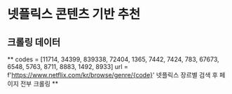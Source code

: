 # 넷플릭스 콘텐츠 기반 추천
## 크롤링 데이터
** codes = [11714, 34399, 839338, 72404, 1365, 7442, 
         7424, 783, 67673, 6548, 5763, 8711, 8883, 1492, 8933]
url = f'https://www.netflix.com/kr/browse/genre/{code}'
넷플릭스 장르별 검색 후 페이지 전부 크롤링 **
